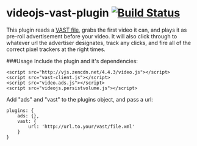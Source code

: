 videojs-vast-plugin [![Build Status](https://travis-ci.org/theonion/videojs-vast-plugin.png?branch=master)](https://travis-ci.org/theonion/videojs-vast-plugin)
===================

This plugin reads a [VAST file](https://www.iab.net/vast), grabs the first video it can, and plays it as pre-roll advertisement before your video. It will also click through to whatever url the advertiser designates, track any clicks, and fire all of the correct pixel trackers at the right times.

###Usage
Include the plugin and it's dependencies:

```
<script src="http://vjs.zencdn.net/4.4.3/video.js"></script>
<script src="vast-client.js"></script>
<script src="video.ads.js"></script>
<script src="videojs.persistvolume.js"></script>
```

Add "ads" and "vast" to the plugins object, and pass a url:

    plugins: {
        ads: {},
        vast: {
            url: 'http://url.to.your/vast/file.xml'
        }
    }
